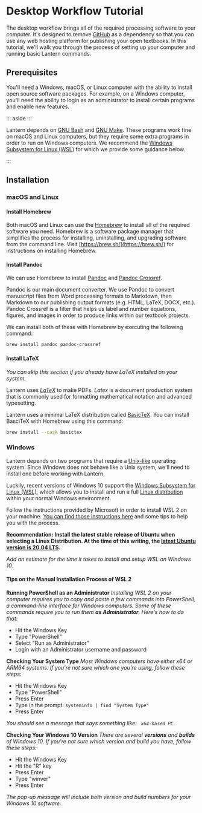 # Desktop Workflow Tutorial

The desktop workflow brings all of the required processing software to your computer. It's designed to remove [GitHub](https://github.com) as a dependency so that you can use any web hosting platform for publishing your open textbooks. In this tutorial, we'll walk you through the process of setting up your computer and running basic Lantern commands. 

## Prerequisites

You'll need a Windows, macOS, or Linux computer with the ability to install open source software packages. For example, on a Windows computer, you'll need the ability to login as an administrator to install certain programs and enable new features. 

::: aside :::

Lantern depends on [GNU Bash](https://www.gnu.org/software/bash/) and [GNU Make](https://www.gnu.org/software/make/). These programs work fine on macOS and Linux computers, but they require some extra programs in order to run on Windows computers. We recommend the [Windows Subsystem for Linux (WSL)](https://docs.microsoft.com/en-us/windows/wsl/about) for which we provide some guidance below.   

:::

## Installation

### macOS and Linux

#### Install Homebrew

Both macOS and Linux can use the [Homebrew](brew.sh) to install all of the required software you need. Homebrew is a software package manager that simplifies the process for installing, uninstalling, and upgrading software from the command line. Visit [https://brew.sh/](https://brew.sh/) for instructions on installing Homebrew. 

#### Install Pandoc

We can use Homebrew to install [Pandoc](https://pandoc.org) and [Pandoc Crossref](https://github.com/lierdakil/pandoc-crossref). 

Pandoc is our main document converter. We use Pandoc to convert manuscript files from Word processing formats to Markdown, then Markdown to our publishing output formats (e.g. HTML, LaTeX, DOCX, etc.). Pandoc Crossref is a filter that helps us label and number equations, figures, and images in order to produce links within our textbook projects. 

We can install both of these with Homebrew by executing the following command: 

```sh
brew install pandoc pandoc-crossref
```

#### Install LaTeX

_You can skip this section if you already have LaTeX installed on your system._

Lantern uses [$LaTeX$](https://www.latex-project.org/) to make PDFs. $Latex$ is a document production system that is commonly used for formatting mathematical notation and advanced typesetting. 

Lantern uses a minimal LaTeX distribution called [BasicTeX](https://yihui.org/tinytex/). You can install BasciTeX with Homebrew using this command:

```sh
brew install --cask basictex
```

### Windows

Lantern depends on two programs that require a [Unix-like](https://en.wikipedia.org/wiki/Unix-like) operating system. Since Windows does not behave like a Unix system, we'll need to install one before working with Lantern. 

Luckily, recent versions of Windows 10 support the [Windows Subsystem for Linux (WSL)](https://docs.microsoft.com/en-us/windows/wsl/about), which allows you to install and run a full [Linux distribution](https://en.wikipedia.org/wiki/Linux_distribution) within your normal Windows environment. 

Follow the instructions provided by Microsoft in order to install WSL 2 on your machine. [You can find those instructions here](https://docs.microsoft.com/en-us/windows/wsl/install-win10) and some tips to help you with the process. 

**Recommendation: Install the latest stable release of Ubuntu when selecting a Linux Distribution. At the time of this writing, the [latest Ubuntu version is 20.04 LTS](https://www.microsoft.com/en-us/p/ubuntu-2004-lts/9n6svws3rx71?rtc=1&activetab=pivot:overviewtab).** 

_Add an estimate for the time it takes to install and setup WSL on Windows 10._

#### Tips on the Manual Installation Process of WSL 2

**Running PowerShell as an Administrator**
_Installing WSL 2 on your computer requires you to copy and paste a few commands into PowerShell, a command-line interface for Windows computers. Some of these commands require you to run them **as Administrator**. Here's how to do that:_

- Hit the Windows Key
- Type "PowerShell"
- Select "Run as Administrator"
- Login with an Administrator username and password

**Checking Your System Type**
_Most Windows computers have either x64 or ARM64 systems. If you're not sure which one you're using, follow these steps:_

- Hit the Windows Key
- Type "PowerShell"
- Press Enter
- Type in the prompt: `systeminfo | find "System Type"`
- Press Enter

_You should see a message that says something like: ` x64-based PC`_. 

**Checking Your Windows 10 Version**
_There are several **versions** and **builds** of Windows 10. If you're not sure which version and build you have, follow these steps:_

- Hit the Windows Key
- Hit the "R" key
- Press Enter
- Type "winver"
- Press Enter

_The pop-up message will include both version and build numbers for your Windows 10 software._